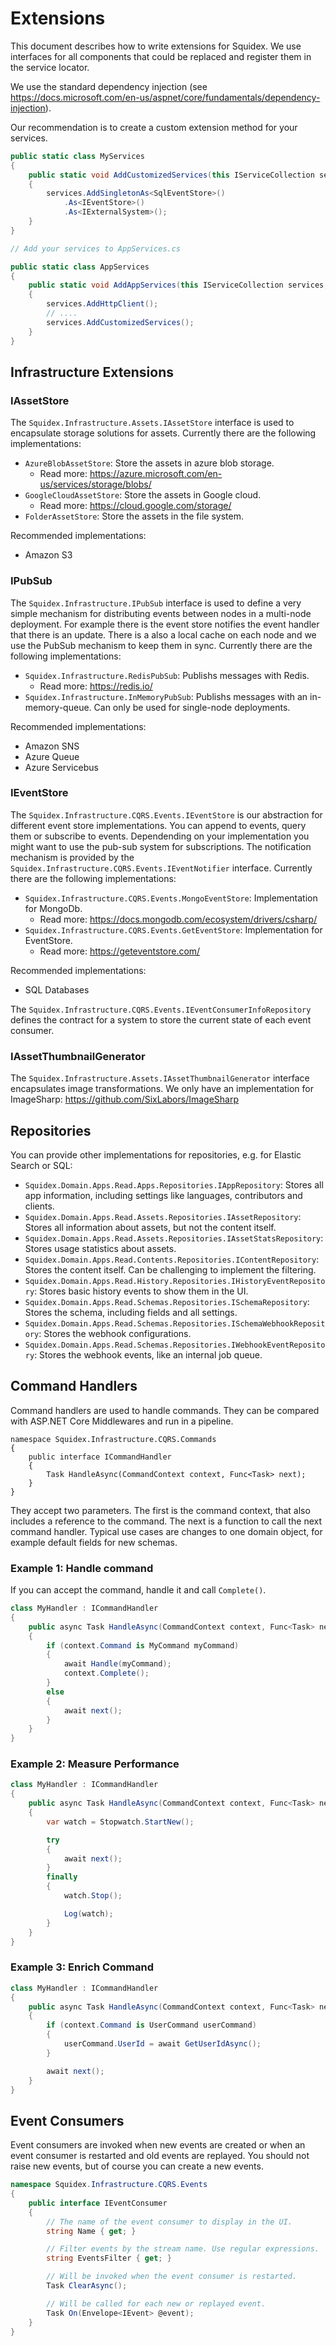 # Extensions

This document describes how to write extensions for Squidex. We use interfaces for all components that could be replaced and register them in the service locator.

We use the standard dependency injection (see https://docs.microsoft.com/en-us/aspnet/core/fundamentals/dependency-injection).

Our recommendation is to create a custom extension method for your services.

```csharp
public static class MyServices
{
    public static void AddCustomizedServices(this IServiceCollection services)
    {
        services.AddSingletonAs<SqlEventStore>()
            .As<IEventStore>()
            .As<IExternalSystem>();
    }
}

// Add your services to AppServices.cs

public static class AppServices
{
    public static void AddAppServices(this IServiceCollection services, IConfiguration config)
    {
        services.AddHttpClient();
        // ....
        services.AddCustomizedServices();
    }
}
```

## Infrastructure Extensions

### IAssetStore

The `Squidex.Infrastructure.Assets.IAssetStore` interface is used to encapsulate storage solutions for assets. Currently there are the following implementations:

* `AzureBlobAssetStore`: Store the assets in azure blob storage.
    * Read more: https://azure.microsoft.com/en-us/services/storage/blobs/
* `GoogleCloudAssetStore`: Store the assets in Google cloud.
    * Read more: https://cloud.google.com/storage/
* `FolderAssetStore`: Store the assets in the file system.

Recommended implementations:

* Amazon S3

### IPubSub

The `Squidex.Infrastructure.IPubSub` interface is used to define a very simple mechanism for distributing events between nodes in a multi-node deployment. For example there is the event store notifies the event handler that there is an update. There is a also a local cache on each node and we use the PubSub mechanism to keep them in sync. Currently there are the following implementations:

* `Squidex.Infrastructure.RedisPubSub`: Publishs messages with Redis. 
    * Read more: https://redis.io/
* `Squidex.Infrastructure.InMemoryPubSub`: Publishs messages with an in-memory-queue. Can only be used for single-node deployments.

Recommended implementations:

* Amazon SNS
* Azure Queue
* Azure Servicebus

### IEventStore

The `Squidex.Infrastructure.CQRS.Events.IEventStore` is our abstraction for different event store implementations. You can append to events, query them or subscribe to events. Dependending on your implementation you might want to use the pub-sub system for subscriptions. The notification mechanism is provided by the `Squidex.Infrastructure.CQRS.Events.IEventNotifier` interface. Currently there are the following implementations:

* `Squidex.Infrastructure.CQRS.Events.MongoEventStore`: Implementation for MongoDb. 
    * Read more: https://docs.mongodb.com/ecosystem/drivers/csharp/
* `Squidex.Infrastructure.CQRS.Events.GetEventStore`: Implementation for EventStore. 
    * Read more: https://geteventstore.com/

Recommended implementations:

* SQL Databases

The `Squidex.Infrastructure.CQRS.Events.IEventConsumerInfoRepository` defines the contract for a system to store the current state of each event consumer.

### IAssetThumbnailGenerator

The `Squidex.Infrastructure.Assets.IAssetThumbnailGenerator` interface encapsulates image transformations. We only have an implementation for ImageSharp: https://github.com/SixLabors/ImageSharp

## Repositories

You can provide other implementations for repositories, e.g. for Elastic Search or SQL:

* `Squidex.Domain.Apps.Read.Apps.Repositories.IAppRepository`: Stores all app information, including settings like languages, contributors and clients.
* `Squidex.Domain.Apps.Read.Assets.Repositories.IAssetRepository`: Stores all information about assets, but not the content itself.
* `Squidex.Domain.Apps.Read.Assets.Repositories.IAssetStatsRepository`: Stores usage statistics about assets.
* `Squidex.Domain.Apps.Read.Contents.Repositories.IContentRepository`: Stores the content itself. Can be challenging to implement the filtering.
* `Squidex.Domain.Apps.Read.History.Repositories.IHistoryEventRepository`: Stores basic history events to show them in the UI.
* `Squidex.Domain.Apps.Read.Schemas.Repositories.ISchemaRepository`: Stores the schema, including fields and all settings.
* `Squidex.Domain.Apps.Read.Schemas.Repositories.ISchemaWebhookRepository`: Stores the webhook configurations.
* `Squidex.Domain.Apps.Read.Schemas.Repositories.IWebhookEventRepository`: Stores the webhook events, like an internal job queue.

## Command Handlers

Command handlers are used to handle commands. They can be compared with ASP.NET Core Middlewares and run in a pipeline.

    namespace Squidex.Infrastructure.CQRS.Commands
    {
        public interface ICommandHandler
        {
            Task HandleAsync(CommandContext context, Func<Task> next);
        }
    }

They accept two parameters. The first is the command context, that also includes a reference to the command. The next is a function to call the next command handler. Typical use cases are changes to one domain object, for example default fields for new schemas.

### Example 1: Handle command

If you can accept the command, handle it and call `Complete()`.

```csharp
class MyHandler : ICommandHandler
{
    public async Task HandleAsync(CommandContext context, Func<Task> next) 
    {
        if (context.Command is MyCommand myCommand)
        {
            await Handle(myCommand);
            context.Complete();
        }
        else
        {
            await next();
        }
    }
}
```

### Example 2: Measure Performance

```csharp
class MyHandler : ICommandHandler
{
    public async Task HandleAsync(CommandContext context, Func<Task> next) 
    {
        var watch = Stopwatch.StartNew();

        try
        {
            await next();
        }
        finally
        {
            watch.Stop();

            Log(watch);
        }
    }
}
```

### Example 3: Enrich Command

```csharp
class MyHandler : ICommandHandler
{
    public async Task HandleAsync(CommandContext context, Func<Task> next) 
    {
        if (context.Command is UserCommand userCommand)
        {
            userCommand.UserId = await GetUserIdAsync();
        }

        await next();
    }
}
```

## Event Consumers

Event consumers are invoked when new events are created or when an event consumer is restarted and old events are replayed. You should not raise new events, but of course you can create a new events.

```csharp
namespace Squidex.Infrastructure.CQRS.Events
{
    public interface IEventConsumer
    {
        // The name of the event consumer to display in the UI.
        string Name { get; }

        // Filter events by the stream name. Use regular expressions.
        string EventsFilter { get; }

        // Will be invoked when the event consumer is restarted.
        Task ClearAsync();

        // Will be called for each new or replayed event.
        Task On(Envelope<IEvent> @event);
    }
}
```